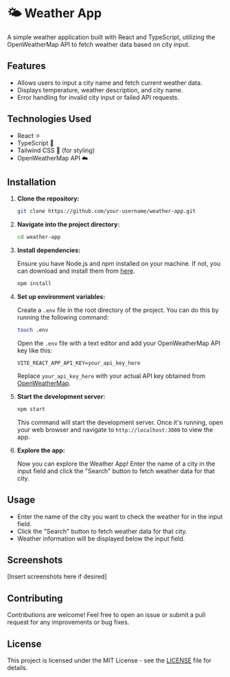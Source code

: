 # 🌤️ Weather App

A simple weather application built with React and TypeScript, utilizing the OpenWeatherMap API to fetch weather data based on city input.

## Features

- Allows users to input a city name and fetch current weather data.
- Displays temperature, weather description, and city name.
- Error handling for invalid city input or failed API requests.

## Technologies Used

- React ⚛️
- TypeScript 🚀
- Tailwind CSS 💅 (for styling)
- OpenWeatherMap API ☁️

## Installation

1. **Clone the repository:**

   ```bash
   git clone https://github.com/your-username/weather-app.git
   ```

2. **Navigate into the project directory:**

   ```bash
   cd weather-app
   ```

3. **Install dependencies:**

   Ensure you have Node.js and npm installed on your machine. If not, you can download and install them from [here](https://nodejs.org/).

   ```bash
   npm install
   ```

4. **Set up environment variables:**

   Create a `.env` file in the root directory of the project. You can do this by running the following command:

   ```bash
   touch .env
   ```

   Open the `.env` file with a text editor and add your OpenWeatherMap API key like this:

   ```
   VITE_REACT_APP_API_KEY=your_api_key_here
   ```

   Replace `your_api_key_here` with your actual API key obtained from [OpenWeatherMap](https://home.openweathermap.org/users/sign_up).

5. **Start the development server:**

   ```bash
   npm start
   ```

   This command will start the development server. Once it's running, open your web browser and navigate to `http://localhost:3000` to view the app.

6. **Explore the app:**

   Now you can explore the Weather App! Enter the name of a city in the input field and click the "Search" button to fetch weather data for that city.

## Usage

- Enter the name of the city you want to check the weather for in the input field.
- Click the "Search" button to fetch weather data for that city.
- Weather information will be displayed below the input field.

## Screenshots

[Insert screenshots here if desired]

## Contributing

Contributions are welcome! Feel free to open an issue or submit a pull request for any improvements or bug fixes.

## License

This project is licensed under the MIT License - see the [LICENSE](LICENSE) file for details.
